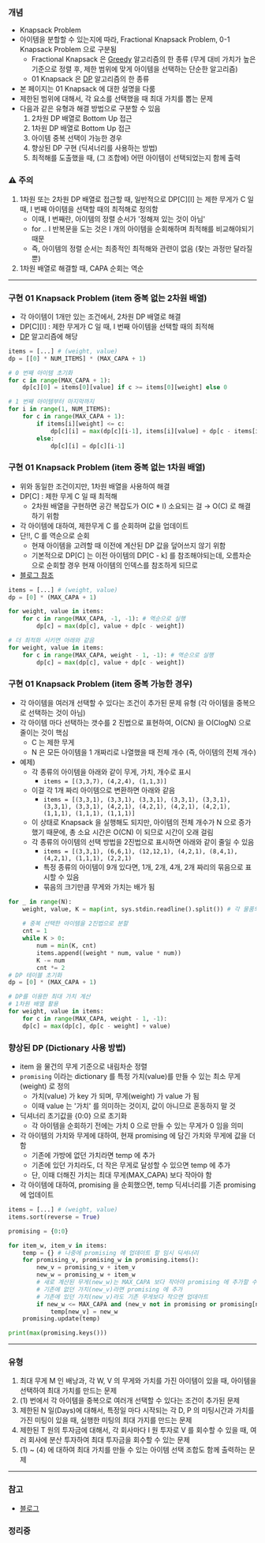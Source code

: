 ### 개념

* Knapsack Problem 
* 아이템을 분할할 수 있는지에 따라, Fractional Knapsack Problem, 0-1 Knapsack Problem 으로 구분됨
	* Fractional Knapsack 은  [Greedy](Greedy.md)  알고리즘의 한 종류 (무게 대비 가치가 높은 기준으로 정렬 후, 제한 범위에 맞게 아이템을 선택하는 단순한 알고리즘)
	* 01 Knapsack 은 [DP](./DP.md) 알고리즘의 한 종류
* 본 페이지는 01 Knapsack 에 대한 설명을 다룸
* 제한된 범위에 대해서, 각 요소를 선택했을 때 최대 가치를 뽑는 문제
* 다음과 같은 유형과 해결 방법으로 구분할 수 있음
	1. 2차원 DP 배열로 Bottom Up 접근
	2. 1차원 DP 배열로 Bottom Up 접근
	3. 아이템 중복 선택이 가능한 경우
	4. 향상된 DP 구현 (딕셔너리를 사용하는 방법)
	5. 최적해를 도출했을 때, (그 조합에) 어떤 아이템이 선택되었는지 함께 출력

### ⚠️ 주의

1.  1차원 또는 2차원 DP 배열로 접근할 때, 일반적으로 DP\[C\]\[I\] 는 제한 무게가 C  일 때, I 번째 아이템을 선택할 때의 최적해로 정의함
	   * 이때, I 번째란, 아이템의 정렬 순서가 '정해져 있는 것이 아님'
	   * for .. I 반복문을 도는 것은 I 개의 아이템을 순회해하며 최적해를 비교해야되기 때문
	   * 즉, 아이템의 정렬 순서는 최종적인 최적해와 관련이 없음 (찾는 과정만 달라질 뿐)
   2. 1차원 배열로 해결할 때, CAPA 순회는 역순

---
### 구현 01 Knapsack Problem (item 중복 없는 2차원 배열)

* 각 아이템이 1개만 있는 조건에서, 2차원 DP 배열로 해결
* DP\[C\]\[I\] : 제한 무게가 C  일 때, I 번째 아이템을 선택할 때의 최적해
* [DP](DP.md) 알고리즘에 해당
```python
items = [...] # (weight, value)
dp = [[0] * NUM_ITEMS] * (MAX_CAPA + 1)

# 0 번째 아이템 초기화
for c in range(MAX_CAPA + 1):
	dp[c][0] = items[0][value] if c >= items[0][weight] else 0

# 1 번째 아이템부터 마지막까지
for i in range(1, NUM_ITEMS):
	for c in range(MAX_CAPA + 1):
		if items[i][weight] <= c:
			dp[c][i] = max(dp[c][i-1], items[i][value] + dp[c - items[i][weight]][i-1])
		else:
			dp[c][i] = dp[c][i-1]
```


### 구현 01 Knapsack Problem (item 중복 없는 1차원 배열)

* 위와 동일한 조건이지만, 1차원 배열을 사용하여 해결
* DP\[C\] : 제한 무게 C 일 때 최적해
	* 2차원 배열을 구현하면 공간 복잡도가 O(C * I) 소요되는 걸 → O(C) 로 해결하기 위함
* 각 아이템에 대하여, 제한무게 C 를 순회하며 값을 업데이트
* 단!!, C 를 역순으로 순회
	* 현재 아이템을 고려할 때 이전에 계산된 DP 값을 덮어쓰지 않기 위함
	* 기본적으로 DP\[C\] 는 이전 아이템의 DP\[C - k\] 를 참조해야되는데, 오름차순으로 순회할 경우 현재 아이템의 인덱스를 참조하게 되므로
* [블로그 참조](https://sdy-study.tistory.com/240)
```python
items = [...] # (weight, value)
dp = [0] * (MAX_CAPA + 1)

for weight, value in items:
	for c in range(MAX_CAPA, -1, -1): # 역순으로 실행
		dp[c] = max(dp[c], value + dp[c - weight])

# 더 최적화 시키면 아래와 같음
for weight, value in items:
	for c in range(MAX_CAPA, weight - 1, -1): # 역순으로 실행
		dp[c] = max(dp[c], value + dp[c - weight])

```


### 구현 01 Knapsack Problem (item 중복 가능한 경우)

* 각 아이템을 여러개 선택할 수 있다는 조건이 추가된 문제 유형 (각 아이템을 중복으로 선택하는 것이 아님)
* 각 아이템 마다 선택하는 갯수를 2 진법으로 표현하여, O(CN) 을 O(ClogN) 으로 줄이는 것이 핵심
	* C 는 제한 무게
	* N 은 모든 아이템을 1 개짜리로 나열했을 때 전체 개수 (즉, 아이템의 전체 개수)
* 예제)
	* 각 종류의 아이템을 아래와 같이 무게, 가치, 개수로 표시
		* `items = [(3,3,7), (4,2,4), (1,1,3)]`
	* 이걸 각 1개 짜리 아이템으로 변환하면 아래와 같음
		* `items = [(3,3,1), (3,3,1), (3,3,1), (3,3,1), (3,3,1), (3,3,1), (3,3,1), (4,2,1), (4,2,1), (4,2,1), (4,2,1), (1,1,1), (1,1,1), (1,1,1)]`
	* 이 상태로 Knapsack 을 실행해도 되지만, 아이템의 전체 개수가 N 으로 증가했기 때문에, 총 소요 시간은 O(CN) 이 되므로 시간이 오래 걸림
	* 각 종류의 아이템의 선택 방법을 2진법으로 표시하면 아래와 같이 줄일 수 있음
		*  `items = [(3,3,1), (6,6,1), (12,12,1), (4,2,1), (8,4,1), (4,2,1), (1,1,1), (2,2,1)`
		* 특정 종류의 아이템이 9개 있다면, 1개, 2개, 4개, 2개 짜리의 묶음으로 표시할 수 있음
		* 묶음의 크기만큼 무게와 가치는 배가 됨
```python  
for _ in range(N): 
	weight, value, K = map(int, sys.stdin.readline().split()) # 각 물품의 정보 
	
	# 중복 선택한 아이템을 2진법으로 분할
	cnt = 1 
	while K > 0: 
		num = min(K, cnt) 
		items.append((weight * num, value * num)) 
		K -= num 
		cnt *= 2 
# DP 테이블 초기화 
dp = [0] * (MAX_CAPA + 1)

# DP를 이용한 최대 가치 계산 
# 1차원 배열 활용
for weight, value in items: 
	for c in range(MAX_CAPA, weight - 1, -1): 
	dp[c] = max(dp[c], dp[c - weight] + value)
```


### 향상된 DP (Dictionary 사용 방법)

* item 을 물건의 무게 기준으로 내림차순 정렬
* `promising` 이라는 dictionary 를 특정 가치(value)를 만들 수 있는 최소 무게(weight) 로 정의
	* 가치(value) 가 key 가 되며, 무게(weight) 가 value 가 됨
	* 이때 value 는 '가치' 를 의미하는 것이지, 값이 아니므로 혼동하지 말 것
* 딕셔너리 초기값을 {0:0} 으로 초기화
	* 각 아이템을 순회하기 전에는 가치 0 으로 만들 수 있는 무게가 0 임을 의미
* 각 아이템의 가치와 무게에 대하여, 현재 promising 에 담긴 가치와 무게에 값을 더함
	* 기존에 가방에 없던 가치라면 temp 에 추가
	* 기존에 있던 가치라도, 더 작은 무게로 달성할 수 있으면 temp 에 추가
	* 단, 이때 더해진 가치는 최대 무게(MAX_CAPA) 보다 작아야 함
* 각 아이템에 대하여, promising 을 순회했으면, temp 딕셔너리를 기존 promising 에 업데이트

```python
items = [...] # (weight, value)
items.sort(reverse = True)

promising = {0:0}

for item_w, item_v in items:
	temp = {} # 나중에 promising 에 업데이트 할 임시 딕셔너리 
	for promising_v, promising_w in promising.items():
		new_v = promising_v + item_v
		new_w = promising_w + item_w
		# 새로 계산된 무게(new_w)는 MAX_CAPA 보다 작아야 promising 에 추가할 수 있음
		# 기존에 없던 가치(new_v)라면 promising 에 추가
		# 기존에 있던 가치(new_v)라도 기존 무게보다 작으면 업데아트
		if new_w <= MAX_CAPA and (new_v not in promising or promising[new_v] > new_w):
			temp[new_v] = new_w
	promising.update(temp)

print(max(promising.keys()))
```


---
### 유형

1. 최대 무게 M 인 배낭과, 각 W, V 의 무게와 가치를 가진 아이템이 있을 때, 아이템을 선택하여 최대 가치를 만드는 문제
2. (1) 번에서 각 아이템을 중복으로 여러개 선택할 수 있다는 조건이 추가된 문제
3. 제한된 N 일(Days)에 대해서, 특정일 마다 시작되는 각 D, P 의 미팅시간과 가치를 가진 미팅이 있을 때, 실행한 미팅의 최대 가지를 만드는 문제
4. 제한된 T 원의 투자금에 대해서, 각 회사마다 I 원 투자로 V 를 회수할 수 있을 때, 여러 회사에 분산 투자하여 최대 투자금을 회수할 수 있는 문제
5. (1) ~ (4) 에 대하여 최대 가치를 만들 수 있는 아이템 선택 조합도 함께 출력하는 문제


----
### 참고
* [블로그](https://howudong.tistory.com/106#article-1--%EB%B0%B0%EB%82%AD-%EC%95%8C%EA%B3%A0%EB%A6%AC%EC%A6%98%EC%9D%B4%EB%9E%80?)
### 정리중